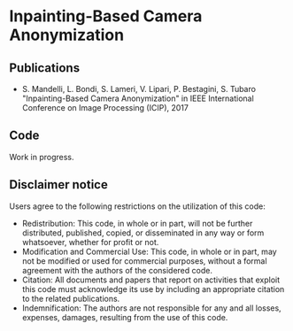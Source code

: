 # Inpainting-Based Camera Anonymization #

## Publications ##
- S. Mandelli, L. Bondi, S. Lameri, V. Lipari, P. Bestagini, S. Tubaro
"Inpainting-Based Camera Anonymization"
in IEEE International Conference on Image Processing (ICIP), 2017


## Code ##
Work in progress.


## Disclaimer notice ##
Users agree to the following restrictions on the utilization of this code:

- Redistribution: This code, in whole or in part, will not be further distributed, published, copied, or disseminated in any way or form whatsoever, whether for profit or not.
- Modification and Commercial Use: This code, in whole or in part, may not be modified or used for commercial purposes, without a formal agreement with the authors of the considered code.
- Citation: All documents and papers that report on activities that exploit this code must acknowledge its use by including an appropriate citation to the related publications.
- Indemnification: The authors are not responsible for any and all losses, expenses, damages, resulting from the use of this code.